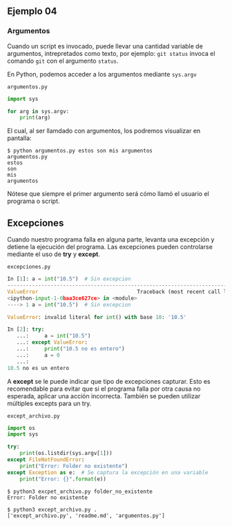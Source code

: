 ## Ejemplo 04

### Argumentos

Cuando un script es invocado, puede llevar una cantidad variable de argumentos, intrepretados como texto, por ejemplo: `git status` invoca el comando `git` con el argumento `status`.

En Python, podemos acceder a los argumentos mediante `sys.argv`

`argumentos.py`

```python
import sys

for arg in sys.argv:
    print(arg)
```
El cual, al ser llamdado con argumentos, los podremos visualizar en pantalla:

```
$ python argumentos.py estos son mis argumentos
argumentos.py
estos
son
mis
argumentos
```

Nótese que siempre el primer argumento será cómo llamó el usuario el programa o script.


## Excepciones

Cuando nuestro programa falla en alguna parte, levanta una excepción y detiene la ejecución del programa. Las excepciones pueden controlarse mediante el uso de **try** y **except**.

`excepciones.py`

``` python
In [1]: a = int("10.5")  # Sin excepcion                                                                                                                        
---------------------------------------------------------------------------
ValueError                                Traceback (most recent call last)
<ipython-input-1-0baa3ce627ce> in <module>
----> 1 a = int("10.5")  # Sin excepcion

ValueError: invalid literal for int() with base 10: '10.5'

In [2]: try: 
   ...:     a = int("10.5") 
   ...: except ValueError:
   ...:     print("10.5 no es entero") 
   ...:     a = 0 
   ...:                                                                                                                                                         
10.5 no es un entero
```

A **except** se le puede indicar que tipo de excepciones capturar. Esto es recomendable para evitar que si el programa falla por otra causa no esperada, aplicar una acción incorrecta. También se pueden utilizar múltiples excepts para un try.

`except_archivo.py`
```python
import os
import sys

try:
    print(os.listdir(sys.argv[1]))
except FileNotFoundError:
    print("Error: Folder no existente")
except Exception as e:  # Se captura la excepción en una variable
    print("Error: {}".format(e))
```

```
$ python3 excpet_archivo.py folder_no_existente
Error: Folder no existente

$ python3 except_archivo.py .
['except_archivo.py', 'readme.md', 'argumentos.py']
```
